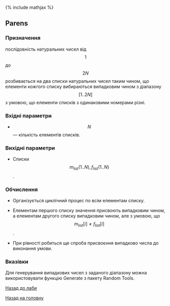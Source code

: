 {% include mathjax %}

## Parens
	
### Призначення

послідовність натуральних чисел від $$1$$ до $$2N$$ розбивається на два списки натуральних чисел таким чином, що елементи кожгого списку вибираються випадковим чином з діапазону $$[1..2N]$$ з умовою, що елементи списків з одинаковими номерами різні.

### Вхідні параметри

- $$N$$ &mdash; кількість елементів списків.

### Вихідні параметри

- Списки $$m_{\text{list}}(1..N), f_{\text{list}}(1..N)$$.

### Обчислення

- Організується циклічний процес по всім елементам списку. 

- Елементам першого списку значення присвоють випадковим чином, а елементам другого списку випадковим чином, але з умовою, що $$m_{\text{list}}[i] \ne f_{\text{list}}[i]$$.

- При рівності робиться ще спроба присвоєння випадково числа до виконання умови.

### Вказівки

Для генерування випадкових чисел з заданого діапазону можна використовувати функцію Generate з пакету Random Tools.

[Назад до лаби](README.md)

[Назад на головну](../README.md)